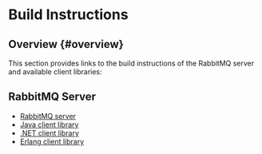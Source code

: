 <!--
Copyright (c) 2005-2024 Broadcom. All Rights Reserved. The term "Broadcom" refers to Broadcom Inc. and/or its subsidiaries.

All rights reserved. This program and the accompanying materials
are made available under the terms of the under the Apache License,
Version 2.0 (the "License”); you may not use this file except in compliance
with the License. You may obtain a copy of the License at

https://www.apache.org/licenses/LICENSE-2.0

Unless required by applicable law or agreed to in writing, software
distributed under the License is distributed on an "AS IS" BASIS,
WITHOUT WARRANTIES OR CONDITIONS OF ANY KIND, either express or implied.
See the License for the specific language governing permissions and
limitations under the License.
-->

# Build Instructions

## Overview {#overview}

This section provides links to the build instructions
of the RabbitMQ server and available client libraries:

## RabbitMQ Server

 * [RabbitMQ server](./build-server)
 * [Java client library](./build-java-client)
 * [.NET client library](./build-dotnet-client)
 * [Erlang client library](./build-erlang-client)
